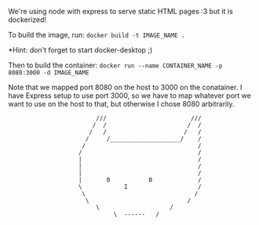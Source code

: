 We're using node with express to serve static HTML pages :3 but it is dockerized!

To build the image, run:
`docker build -t IMAGE_NAME .`

*Hint: don't forget to start docker-desktop ;)

Then to build the container:
`docker run --name CONTAINER_NAME -p 8080:3000 -d IMAGE_NAME`

Note that we mapped port 8080 on the host to 3000 on the conatainer.  I have Express
setup to use port 3000, so we have to map whatever port we want to use on the host to
that, but otherwise I chose 8080 arbitrarily.


                             ///                        ///
                            /  /                       /  /
                           /   /                      /   /
                          /     /____________________/    /
                         /                                /
                        /                                 /
                        |                                 /
                        |                                 /
                        |                                 /
                        |       0           0             /
                        \            I                    /
                         \                               /
                          \                            /
                             \                    /
                                  \  ------   /
                                

